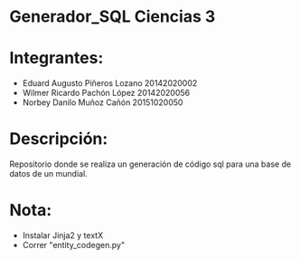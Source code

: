 # Generador_SQL Ciencias 3

# Integrantes:
- Eduard Augusto Piñeros Lozano 20142020002
- Wilmer Ricardo Pachón López 20142020056
- Norbey Danilo Muñoz Cañón 20151020050

# Descripción:
Repositorio donde se realiza un generación de código sql para una base de datos de un mundial.

# Nota:
- Instalar Jinja2 y textX
- Correr "entity_codegen.py"
